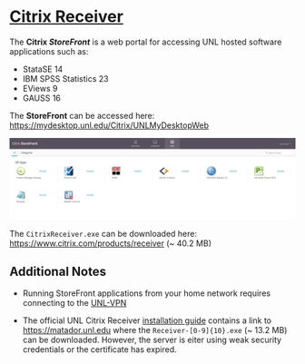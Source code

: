 # [Citrix Receiver](https://en.wikipedia.org/wiki/Citrix_Receiver)

The **Citrix *StoreFront*** is a web portal for accessing UNL hosted software applications such as:

* StataSE 14
* IBM SPSS Statistics 23
* EViews 9
* GAUSS 16

The **StoreFront** can be accessed here: https://mydesktop.unl.edu/Citrix/UNLMyDesktopWeb

![store-front](https://github.com/Infinite-Actuary/Citrix-Receiver/blob/master/images/StoreFront.PNG)

The `CitrixReceiver.exe` can be downloaded here: https://www.citrix.com/products/receiver (~ 40.2 MB)

## Additional Notes 

* Running StoreFront applications from your home network requires connecting to the [UNL-VPN](https://github.com/Infinite-Actuary/UNL-VPN)

* The official UNL Citrix Receiver [installation guide](https://cba.unl.edu/it-services/tutorials/documents/CitrixReceiverInstallation.pdf) contains a link to https://matador.unl.edu where the `Receiver-[0-9]{10}.exe` (~ 13.2 MB) can be downloaded. However, the server is eiter using weak security credentials or the certificate has expired.
